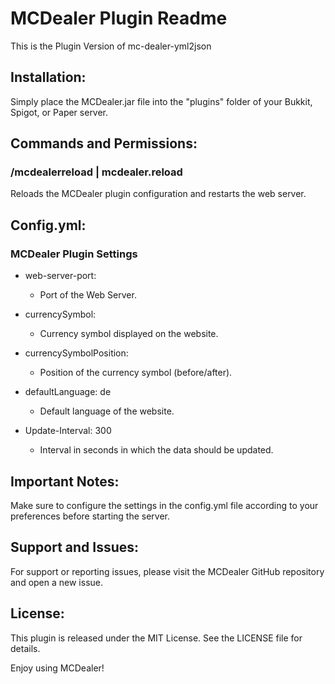 # MCDealer Plugin Readme
This is the Plugin Version of mc-dealer-yml2json

## Installation:
Simply place the MCDealer.jar file into the "plugins" folder of your Bukkit, Spigot, or Paper server.

## Commands and Permissions:
### /mcdealerreload | mcdealer.reload
Reloads the MCDealer plugin configuration and restarts the web server.

## Config.yml:
### MCDealer Plugin Settings

- web-server-port:
  - Port of the Web Server.


- currencySymbol:
  - Currency symbol displayed on the website.


- currencySymbolPosition:
  - Position of the currency symbol (before/after).


- defaultLanguage: de 
  - Default language of the website.


- Update-Interval: 300
  - Interval in seconds in which the data should be updated.


## Important Notes:
Make sure to configure the settings in the config.yml file according to your preferences before starting the server.

## Support and Issues:

For support or reporting issues, please visit the MCDealer GitHub repository and open a new issue.

## License:
This plugin is released under the MIT License. See the LICENSE file for details.

Enjoy using MCDealer!